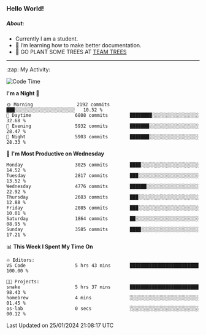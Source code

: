 ### Hello World!

##### About:
- Currently I am a student.
- 🌱 I’m learning how to make better documentation.
- 🌱 GO PLANT SOME TREES AT [TEAM TREES](https://teamtrees.org/)

---
  <summary>:zap: My Activity:</summary>
  
<!--START_SECTION:waka-->
![Code Time](http://img.shields.io/badge/Code%20Time-1%2C274%20hrs%2011%20mins-blue)

**I'm a Night 🦉** 

```text
🌞 Morning                2192 commits        ███░░░░░░░░░░░░░░░░░░░░░░   10.52 % 
🌆 Daytime                6808 commits        ████████░░░░░░░░░░░░░░░░░   32.68 % 
🌃 Evening                5932 commits        ███████░░░░░░░░░░░░░░░░░░   28.47 % 
🌙 Night                  5903 commits        ███████░░░░░░░░░░░░░░░░░░   28.33 % 
```
📅 **I'm Most Productive on Wednesday** 

```text
Monday                   3025 commits        ████░░░░░░░░░░░░░░░░░░░░░   14.52 % 
Tuesday                  2817 commits        ███░░░░░░░░░░░░░░░░░░░░░░   13.52 % 
Wednesday                4776 commits        ██████░░░░░░░░░░░░░░░░░░░   22.92 % 
Thursday                 2683 commits        ███░░░░░░░░░░░░░░░░░░░░░░   12.88 % 
Friday                   2085 commits        ███░░░░░░░░░░░░░░░░░░░░░░   10.01 % 
Saturday                 1864 commits        ██░░░░░░░░░░░░░░░░░░░░░░░   08.95 % 
Sunday                   3585 commits        ████░░░░░░░░░░░░░░░░░░░░░   17.21 % 
```


📊 **This Week I Spent My Time On** 

```text
🔥 Editors: 
VS Code                  5 hrs 43 mins       █████████████████████████   100.00 % 

🐱‍💻 Projects: 
snake                    5 hrs 37 mins       █████████████████████████   98.43 % 
homebrew                 4 mins              ░░░░░░░░░░░░░░░░░░░░░░░░░   01.45 % 
os-lab                   0 secs              ░░░░░░░░░░░░░░░░░░░░░░░░░   00.12 % 
```


 Last Updated on 25/01/2024 21:08:17 UTC
<!--END_SECTION:waka-->
